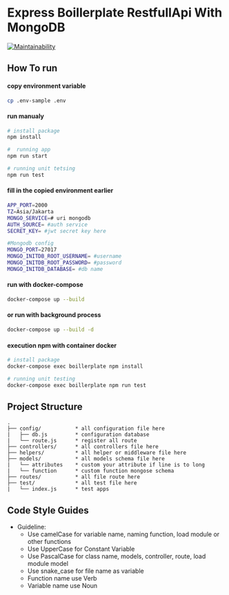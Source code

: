 # Express Boillerplate RestfullApi With MongoDB
[![Maintainability](https://api.codeclimate.com/v1/badges/fa5c8e5f0ea3bdf82fa6/maintainability)](https://codeclimate.com/github/firmanJS/express-boillerplate-restfullapi/maintainability)

## How To run

#### copy environment variable

```sh
cp .env-sample .env
```

#### run manualy

```sh
# install package
npm install

#  running app
npm run start

# running unit tetsing
npm run test 
```

#### fill in the copied environment earlier

```sh
APP_PORT=2000
TZ=Asia/Jakarta
MONGO_SERVICE=# uri mongodb
AUTH_SOURCE= #auth service
SECRET_KEY= #jwt secret key here

#Mongodb config
MONGO_PORT=27017
MONGO_INITDB_ROOT_USERNAME= #username
MONGO_INITDB_ROOT_PASSWORD= #password
MONGO_INITDB_DATABASE= #db name
```

#### run with docker-compose

```sh
docker-compose up --build
```

#### or run with background process

```sh
docker-compose up --build -d
```
#### execution npm with container docker
```sh
# install package
docker-compose exec boillerplate npm install

# running unit testing
docker-compose exec boillerplate npm run test
```
## Project Structure
```
.
├── config/           * all configuration file here
|   ├── db.js         * configuration database
|   └── route.js      * register all route
├── controllers/      * all controllers file here
├── helpers/          * all helper or middleware file here
├── models/           * all models schema file here
|   └── attributes    * custom your attribute if line is to long
|   └── function      * custom function mongose schema
├── routes/           * all file route here
├── test/             * all test file here
|   └── index.js      * test apps

```

## Code Style Guides
* Guideline:
  * Use camelCase for variable name, naming function, load module or other functions
  * Use UpperCase for Constant Variable
  * Use PascalCase for class name, models, controller, route, load module model
  * Use snake_case for file name as variable
  * Function name use Verb
  * Variable name use Noun
